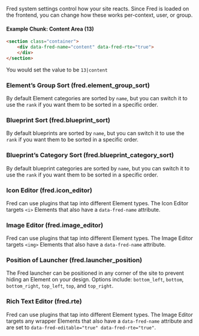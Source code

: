 Fred system settings control how your site reacts. Since Fred is loaded on the frontend, you can change how these works per-context, user, or group.

#### Example Chunk: Content Area (13)

```html
<section class="container">
    <div data-fred-name="content" data-fred-rte="true">
    </div>
</section>
```
You would set the value to be `13|content`


### Element’s Group Sort (fred.element_group_sort)

By default Element categories are sorted by `name`, but you can switch it to use the `rank` if you want them to be sorted in a specific order.

### Blueprint Sort (fred.blueprint_sort)

By default blueprints are sorted by `name`, but you can switch it to use the `rank` if you want them to be sorted in a specific order.

### Blueprint’s Category Sort (fred.blueprint_category_sort)

By default blueprint categories are sorted by `name`, but you can switch it to use the `rank` if you want them to be sorted in a specific order.

### Icon Editor (fred.icon_editor)

Fred can use plugins that tap into different Element types. The Icon Editor targets `<i>` Elements that also have a `data-fred-name` attribute.

### Image Editor (fred.image_editor)

Fred can use plugins that tap into different Element types. The Image Editor targets `<img>` Elements that also have a `data-fred-name` attribute.

### Position of Launcher (fred.launcher_position)

The Fred launcher can be positioned in any corner of the site to prevent hiding an Element on your design. Options include: `bottom_left`, `bottom`, `bottom_right`, `top_left`, `top`, and `top_right`.

### Rich Text Editor (fred.rte)

Fred can use plugins that tap into different Element types. The Image Editor targets any wrapper Elements that also have a `data-fred-name` attribute and are set to `data-fred-editable="true" data-fred-rte="true"`.